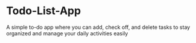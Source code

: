 # Todo-List-App
A simple to-do app where you can add, check off, and delete tasks to stay organized and manage your daily activities easily
